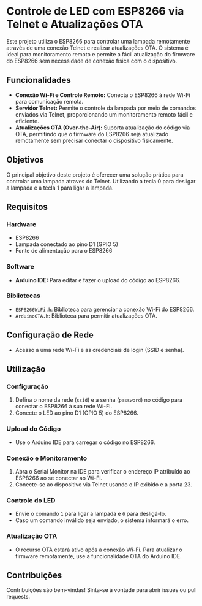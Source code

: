 # Controle de LED com ESP8266 via Telnet e Atualizações OTA

Este projeto utiliza o ESP8266 para controlar uma lampada remotamente através de uma conexão Telnet e realizar atualizações OTA. O sistema é ideal para monitoramento remoto e permite a fácil atualização do firmware do ESP8266 sem necessidade de conexão física com o dispositivo.



## Funcionalidades

- **Conexão Wi-Fi e Controle Remoto:** Conecta o ESP8266 à rede Wi-Fi para comunicação remota.
- **Servidor Telnet:** Permite o controle da lampada por meio de comandos enviados via Telnet, proporcionando um monitoramento remoto fácil e eficiente.
- **Atualizações OTA (Over-the-Air):** Suporta atualização do código via OTA, permitindo que o firmware do ESP8266 seja atualizado remotamente sem precisar conectar o dispositivo fisicamente.



## Objetivos

O principal objetivo deste projeto é oferecer uma solução prática para controlar uma lampada atraves do Telnet. Utilizando a tecla 0 para desligar a lampada e a tecla 1 para ligar a lampada.




## Requisitos

### Hardware

- ESP8266
- Lampada conectado ao pino D1 (GPIO 5)
- Fonte de alimentação para o ESP8266

### Software

- **Arduino IDE:** Para editar e fazer o upload do código ao ESP8266.

### Bibliotecas

- `ESP8266WiFi.h`: Biblioteca para gerenciar a conexão Wi-Fi do ESP8266.
- `ArduinoOTA.h`: Biblioteca para permitir atualizações OTA.

## Configuração de Rede

- Acesso a uma rede Wi-Fi e as credenciais de login (SSID e senha).

## Utilização

### Configuração

1. Defina o nome da rede (`ssid`) e a senha (`password`) no código para conectar o ESP8266 à sua rede Wi-Fi.
2. Conecte o LED ao pino D1 (GPIO 5) do ESP8266.

### Upload do Código

- Use o Arduino IDE para carregar o código no ESP8266.

### Conexão e Monitoramento

1. Abra o Serial Monitor na IDE para verificar o endereço IP atribuído ao ESP8266 ao se conectar ao Wi-Fi.
2. Conecte-se ao dispositivo via Telnet usando o IP exibido e a porta 23.

### Controle do LED

- Envie o comando `1` para ligar a lampada e `0` para desligá-lo.
- Caso um comando inválido seja enviado, o sistema informará o erro.

### Atualização OTA

- O recurso OTA estará ativo após a conexão Wi-Fi. Para atualizar o firmware remotamente, use a funcionalidade OTA do Arduino IDE.

## Contribuições

Contribuições são bem-vindas! Sinta-se à vontade para abrir issues ou pull requests.